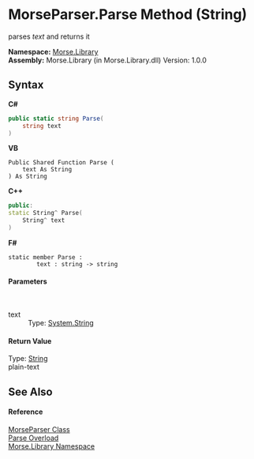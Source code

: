 # MorseParser.Parse Method (String)
 

parses *text* and returns it

**Namespace:**&nbsp;<a href="801abe08-078d-b77b-a26e-079471cb2cf3">Morse.Library</a><br />**Assembly:**&nbsp;Morse.Library (in Morse.Library.dll) Version: 1.0.0

## Syntax

**C#**<br />
``` C#
public static string Parse(
	string text
)
```

**VB**<br />
``` VB
Public Shared Function Parse ( 
	text As String
) As String
```

**C++**<br />
``` C++
public:
static String^ Parse(
	String^ text
)
```

**F#**<br />
``` F#
static member Parse : 
        text : string -> string 

```


#### Parameters
&nbsp;<dl><dt>text</dt><dd>Type: <a href="http://msdn2.microsoft.com/en-us/library/s1wwdcbf" target="_blank">System.String</a><br /></dd></dl>

#### Return Value
Type: <a href="http://msdn2.microsoft.com/en-us/library/s1wwdcbf" target="_blank">String</a><br />plain-text

## See Also


#### Reference
<a href="80ef7fac-ea2f-ed08-dfb9-647022244682">MorseParser Class</a><br /><a href="358dfe79-2522-38e3-05ac-e92d20f461d1">Parse Overload</a><br /><a href="801abe08-078d-b77b-a26e-079471cb2cf3">Morse.Library Namespace</a><br />